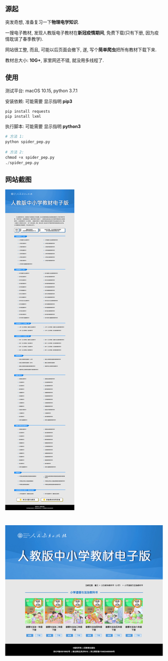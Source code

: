 ## 源起

突发奇想, 准备复习一下**物理电学知识**. 

一搜电子教材, 发现人教版电子教材在**新冠疫情期间**, 免费下载(只有下册, 因为疫情耽误了春季教学).

网站很工整, 而且, 可能以后页面会撤下, 遂, 写个**简单爬虫**把所有教材下载下来. 

教材总大小: **10G+**, 家里网还不错, 就没用多线程了.

## 使用

测试平台: macOS 10.15, python 3.7.1

安装依赖: 可能需要 显示指明 **pip3**
```shell
pip install requests
pip install lxml
```

执行脚本: 可能需要 显示指明 **python3**
```python
# 方法 1:
python spider_pep.py

# 方法 2:
chmod +x spider_pep.py
./spider_pep.py
```


## 网站截图
![首页](https://github.com/lyqflnh/MSpider/blob/master/spider_pep/imgs/%E9%A6%96%E9%A1%B5%20-%20%E4%BA%BA%E6%95%99%E7%89%88%E4%B8%AD%E5%B0%8F%E5%AD%A6%E6%95%99%E6%9D%90%E7%94%B5%E5%AD%90%E7%89%88.png)

<br>

![子页面](https://github.com/lyqflnh/MSpider/blob/master/spider_pep/imgs/%E5%AD%90%E9%A1%B5%E9%9D%A2%20-%20%E5%B0%8F%E5%AD%A6%E9%81%93%E5%BE%B7%E4%B8%8E%E6%B3%95%E6%B2%BB%E6%95%99%E7%A7%91%E4%B9%A6.png)